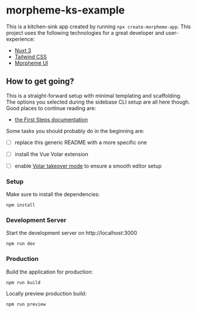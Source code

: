 # morpheme-ks-example

This is a kitchen-sink app created by running `npx create-morpheme-app`. This project uses the following technologies for a great developer and user-experience:

- [Nuxt 3](https://nuxt.com)
- [Tailwind CSS](https://tailwindcss.com/)
- [Morpheme UI](https://gitsindonesia.github.io/ui-component/)

## How to get going?

This is a straight-forward setup with minimal templating and scaffolding. The options you selected during the sidebase CLI setup are all here though. Good places to continue reading are:
- [the First Steps documentation](https://gitsindonesia.github.io/ui-component/)

Some tasks you should probably do in the beginning are:
- [ ] replace this generic README with a more specific one
- [ ] install the Vue Volar extension
- [ ] enable [Volar takeover mode](https://nuxt.com/docs/getting-started/installation#prerequisites) to ensure a smooth editor setup


### Setup

Make sure to install the dependencies:

```bash
npm install
```

### Development Server

Start the development server on http://localhost:3000

```bash
npm run dev
```

### Production

Build the application for production:

```bash
npm run build
```

Locally preview production build:

```bash
npm run preview
```
